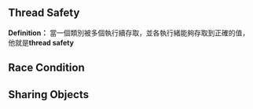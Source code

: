 ## Thread Safety

**Definition：** 當一個類別被多個執行續存取，並各執行緒能夠存取到正確的值，他就是**thread safety**    



## Race Condition


## Sharing Objects
